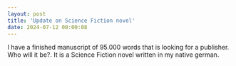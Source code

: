 ```yaml
---
layout: post
title: 'Update on Science Fiction novel'
date: 2024-07-12 00:00:08
---
```



I have a finished manuscript of 95.000 words that is looking for a publisher. Who will it be?. It is a Science Fiction novel written in my native german. 
